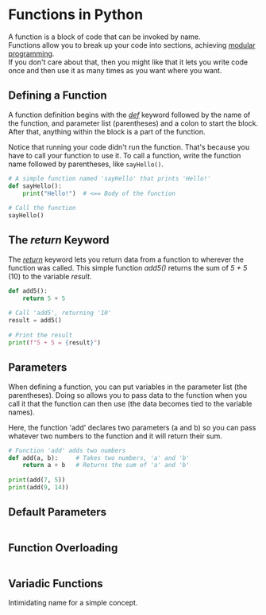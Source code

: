 # Functions in Python
A function is a block of code that can be invoked by name. <br />
Functions allow you to break up your code into sections, achieving [modular programming](https://en.wikipedia.org/wiki/Modular_programming). <br />
If you don't care about that, then you might like that it lets you write code once and then use it as many times as you want where you want.

## Defining a Function
A function definition begins with the [_def_](https://docs.python.org/3/tutorial/controlflow.html#defining-functions) keyword followed by the name of the function,
and parameter list (parentheses) and a colon to start the block. After that, anything within the block is a part of the function.

Notice that running your code didn't run the function. That's because you have to call your function to use it. To call a function, write the function name followed by 
parentheses, like `sayHello()`.
```Python
# A simple function named 'sayHello' that prints 'Hello!'
def sayHello():
    print("Hello!")  # <== Body of the function
    
# Call the function
sayHello()
```

## The _return_ Keyword
The [_return_](https://realpython.com/python-return-statement/#understanding-the-python-return-statement) keyword lets you return data from a function to wherever the 
function was called. This simple function _add5()_ returns the sum of _5 + 5_ (10) to the variable _result_.

```Python
def add5():
    return 5 + 5
    
# Call 'add5', returning '10'
result = add5()
    
# Print the result
print(f"5 + 5 = {result}")
```

## Parameters
When defining a function, you can put variables in the parameter list (the parentheses). Doing so allows you to pass data to the function when you call it that the function
can then use (the data becomes tied to the variable names).

Here, the function 'add' declares two parameters (a and b) so you can pass whatever two numbers to the function and it will return their sum.
```Python
# Function 'add' adds two numbers
def add(a, b):     # Takes two numbers, 'a' and 'b'
    return a + b   # Returns the sum of 'a' and 'b'
    
print(add(7, 5))
print(add(9, 14))
```

## Default Parameters

```Python

```

## Function Overloading

```Python

```

## Variadic Functions
Intimidating name for a simple concept.
